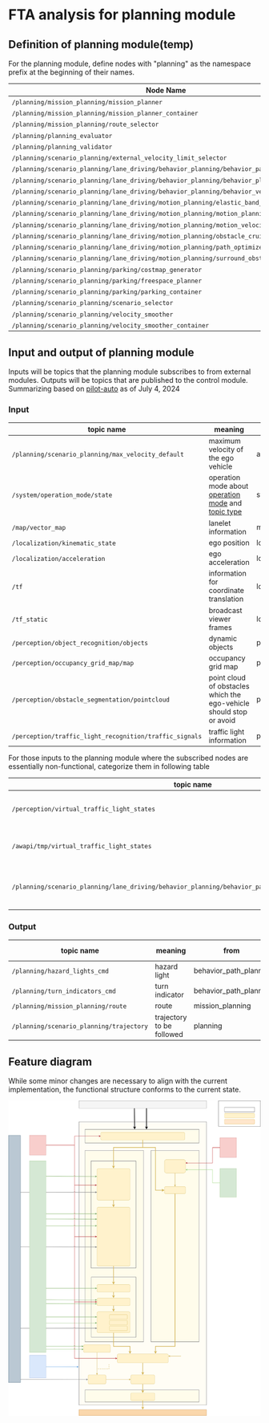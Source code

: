 # FTA analysis for planning module

## Definition of planning module(temp)

For the planning module, define nodes with "planning" as the namespace prefix at the beginning of their names.

| Node Name                                                                                |
| ---------------------------------------------------------------------------------------- |
| `/planning/mission_planning/mission_planner`                                             |
| `/planning/mission_planning/mission_planner_container`                                   |
| `/planning/mission_planning/route_selector`                                              |
| `/planning/planning_evaluator`                                                           |
| `/planning/planning_validator`                                                           |
| `/planning/scenario_planning/external_velocity_limit_selector`                           |
| `/planning/scenario_planning/lane_driving/behavior_planning/behavior_path_planner`       |
| `/planning/scenario_planning/lane_driving/behavior_planning/behavior_planning_container` |
| `/planning/scenario_planning/lane_driving/behavior_planning/behavior_velocity_planner`   |
| `/planning/scenario_planning/lane_driving/motion_planning/elastic_band_smoother`         |
| `/planning/scenario_planning/lane_driving/motion_planning/motion_planning_container`     |
| `/planning/scenario_planning/lane_driving/motion_planning/motion_velocity_planner`       |
| `/planning/scenario_planning/lane_driving/motion_planning/obstacle_cruise_planner`       |
| `/planning/scenario_planning/lane_driving/motion_planning/path_optimizer`                |
| `/planning/scenario_planning/lane_driving/motion_planning/surround_obstacle_checker`     |
| `/planning/scenario_planning/parking/costmap_generator`                                  |
| `/planning/scenario_planning/parking/freespace_planner`                                  |
| `/planning/scenario_planning/parking/parking_container`                                  |
| `/planning/scenario_planning/scenario_selector`                                          |
| `/planning/scenario_planning/velocity_smoother`                                          |
| `/planning/scenario_planning/velocity_smoother_container`                                |

## Input and output of planning module

Inputs will be topics that the planning module subscribes to from external modules.
Outputs will be topics that are published to the control module.
Summarizing based on [pilot-auto](https://github.com/tier4/pilot-auto) as of July 4, 2024

### Input

| topic name                                              | meaning                                                                                                                                                                                                                                                                                          | from         | to (omitted if there are many)                             |
| ------------------------------------------------------- | ------------------------------------------------------------------------------------------------------------------------------------------------------------------------------------------------------------------------------------------------------------------------------------------------ | ------------ | ---------------------------------------------------------- |
| `/planning/scenario_planning/max_velocity_default`      | maximum velocity of the ego vehicle                                                                                                                                                                                                                                                              | api          | external_velocity_limit_selector behavior_velocity_planner |
| `/system/operation_mode/state`                          | operation mode about [operation mode](https://tier4.github.io/autoware-documentation/latest/design/autoware-interfaces/ad-api/features/operation_mode/) and [topic type](https://tier4.github.io/autoware-documentation/latest/design/autoware-interfaces/ad-api/list/api/operation_mode/state/) | system       | behavior_path_planner velocity_smoother                    |
| `/map/vector_map`                                       | lanelet information                                                                                                                                                                                                                                                                              | map          | -                                                          |
| `/localization/kinematic_state`                         | ego position                                                                                                                                                                                                                                                                                     | localization | -                                                          |
| `/localization/acceleration`                            | ego acceleration                                                                                                                                                                                                                                                                                 | localization | -                                                          |
| `/tf`                                                   | information for coordinate translation                                                                                                                                                                                                                                                           | localization | -                                                          |
| `/tf_static`                                            | broadcast viewer frames                                                                                                                                                                                                                                                                          | localization | -                                                          |
| `/perception/object_recognition/objects`                | dynamic objects                                                                                                                                                                                                                                                                                  | perception   | -                                                          |
| `/perception/occupancy_grid_map/map`                    | occupancy grid map                                                                                                                                                                                                                                                                               | perception   | -                                                          |
| `/perception/obstacle_segmentation/pointcloud`          | point cloud of obstacles which the ego-vehicle should stop or avoid                                                                                                                                                                                                                              | perception   | -                                                          |
| `/perception/traffic_light_recognition/traffic_signals` | traffic light information                                                                                                                                                                                                                                                                        | perception   | -                                                          |

For those inputs to the planning module where the subscribed nodes are essentially non-functional, categorize them in following table

| topic name                                                                                              | meaning                          | from       | to                        |
| ------------------------------------------------------------------------------------------------------- | -------------------------------- | ---------- | ------------------------- |
| `/perception/virtual_traffic_light_states`                                                              | virtual traffic light states     | perception | motion_velocity_planner   |
| `/awapi/tmp/virtual_traffic_light_states`                                                               | virtual traffic light states     | api        | behavior_velocity_planner |
| `/planning/scenario_planning/lane_driving/behavior_planning/behavior_path_planner/input/lateral_offset` | side shift request from operator | hmi        | behavior_path_planner     |

### Output

| topic name                               | meaning                   | from                  | to (omitted if there are many) |
| ---------------------------------------- | ------------------------- | --------------------- | ------------------------------ |
| `/planning/hazard_lights_cmd`            | hazard light              | behavior_path_planner | vehicle_cmd_gate               |
| `/planning/turn_indicators_cmd`          | turn indicator            | behavior_path_planner | vehicle_cmd_gate               |
| `/planning/mission_planning/route`       | route                     | mission_planning      | lane_departure_checker_node    |
| `/planning/scenario_planning/trajectory` | trajectory to be followed | planning              | -                              |

## Feature diagram

While some minor changes are necessary to align with the current implementation, the functional structure conforms to the current state.

![feature-diagram](image/planning-diagram-tmp.drawio-for-FTA.drawio.svg)

